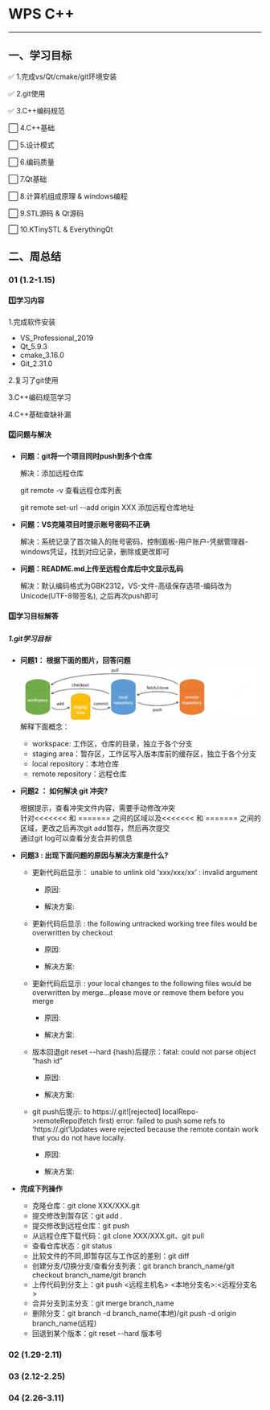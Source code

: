 ﻿
# WPS C++ 


---

## 一、学习目标

✅ 1.完成vs/Qt/cmake/git环境安装  

✅ 2.git使用  

✅ 3.C++编码规范 

⬜ 4.C++基础  

⬜ 5.设计模式  

⬜ 6.编码质量  

⬜ 7.Qt基础  

⬜ 8.计算机组成原理 & windows编程

⬜ 9.STL源码 & Qt源码

⬜ 10.KTinySTL & EverythingQt

## 二、周总结

### 01 (1.2-1.15)

#### 1️⃣学习内容

1.完成软件安装

- VS_Professional_2019
- Qt_5.9.3
- cmake_3.16.0
- Git_2.31.0

2.复习了git使用 

3.C++编码规范学习

4.C++基础查缺补漏


#### 2️⃣问题与解决

- **问题：git将一个项目同时push到多个仓库**  

	解决：添加远程仓库  

	git remote -v 查看远程仓库列表  

	git remote set-url --add origin XXX 添加远程仓库地址  

- **问题：VS克隆项目时提示账号密码不正确**  

	解决：系统记录了首次输入的账号密码，控制面板-用户账户-凭据管理器-windows凭证，找到对应记录，删除或更改即可  


- **问题：README.md上传至远程仓库后中文显示乱码**  

	解决：默认编码格式为GBK2312，VS-文件-高级保存选项-编码改为Unicode(UTF-8带签名), 之后再次push即可

#### 3️⃣学习目标解答

##### 1.git学习目标

- **问题1： 根据下面的图片，回答问题**
    ![alt](https://raw.githubusercontent.com/vampir000e/my-img/main/Blog/git1.png)  
    解释下面概念：
    - workspace: 工作区，仓库的目录，独立于各个分支
    - staging area：暂存区，工作区写入版本库前的缓存区，独立于各个分支
    - local repository：本地仓库
    - remote repository：远程仓库


- **问题2 ： 如何解决 git 冲突?**

    根据提示，查看冲突文件内容，需要手动修改冲突  
    针对<<<<<<< 和 ======= 之间的区域以及<<<<<<< 和 ======= 之间的区域，更改之后再次git add暂存，然后再次提交  
    通过git log可以查看分支合并的信息

- **问题3 : 出现下面问题的原因与解决方案是什么?**

    - 更新代码后显示： unable to unlink old ‘xxx/xxx/xx’ : invalid argument
        - 原因:
        
        - 解决方案:  

    - 更新代码后显示 :  the following untracked working tree files would be overwritten by checkout
        - 原因:
        
        - 解决方案:

    - 更新代码后显示 : your local changes to the following files would be overwritten by merge…please move or remove them before you merge
        - 原因:
        
        - 解决方案:
    
    - 版本回退git reset --hard {hash}后提示：fatal: could not parse object “hash id”
        - 原因:
        
        - 解决方案:

    - git push后提示: to https://.git![rejected] localRepo->remoteRepo(fetch first) error: failed to push some refs to ‘https://.git’Updates were rejected because the remote contain work that you do not have locally.
        - 原因:


        - 解决方案:

- **完成下列操作**
    - 克隆仓库：git clone XXX/XXX.git
    - 提交修改到暂存区：git add .
    - 提交修改到远程仓库：git push
    - 从远程仓库下载代码：git clone XXX/XXX.git、git pull
    - 查看仓库状态：git status
    - 比较文件的不同,即暂存区与工作区的差别：git diff
    - 创建分支/切换分支/查看分支列表：git branch branch_name/git checkout branch_name/git branch
    - 上传代码到分支上：git push <远程主机名> <本地分支名>:<远程分支名>
    - 合并分支到主分支：git merge branch_name
    - 删除分支：git branch -d branch_name(本地)/git push -d origin branch_name(远程)
    - 回退到某个版本：git reset --hard 版本号

### 02 (1.29-2.11)

### 03 (2.12-2.25)

### 04 (2.26-3.11)
